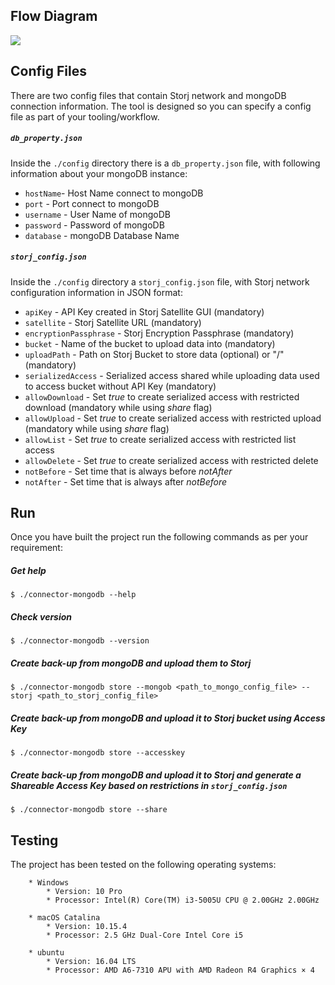 ## Flow Diagram

![](https://github.com/storj-thirdparty/connector-mongodb/blob/master/README.assets/arch.drawio.png)

## Config Files

There are two config files that contain Storj network and mongoDB connection information. The tool is designed so you can specify a config file as part of your tooling/workflow. 



##### `db_property.json`

Inside the `./config` directory there is a `db_property.json` file, with following information about your mongoDB instance:

* `hostName`- Host Name connect to mongoDB
* `port` - Port connect to mongoDB
* `username` - User Name of mongoDB
* `password` - Password of mongoDB
* `database` - mongoDB Database Name



##### `storj_config.json`

Inside the `./config` directory a `storj_config.json` file, with Storj network configuration information in JSON format:

* `apiKey` - API Key created in Storj Satellite GUI (mandatory)
* `satellite` - Storj Satellite URL (mandatory)
* `encryptionPassphrase` - Storj Encryption Passphrase (mandatory)
* `bucket` - Name of the bucket to upload data into (mandatory)
* `uploadPath` - Path on Storj Bucket to store data (optional) or "/" (mandatory)
* `serializedAccess` - Serialized access shared while uploading data used to access bucket without API Key (mandatory)
* `allowDownload` - Set *true* to create serialized access with restricted download (mandatory while using *share* flag)
* `allowUpload` - Set *true* to create serialized access with restricted upload (mandatory while using *share* flag)
* `allowList` - Set *true* to create serialized access with restricted list access
* `allowDelete` - Set *true* to create serialized access with restricted delete
* `notBefore` - Set time that is always before *notAfter*
* `notAfter` - Set time that is always after *notBefore*



## Run

Once you have built the project run the following commands as per your requirement:

##### Get help

```
$ ./connector-mongodb --help
```

##### Check version

```
$ ./connector-mongodb --version
```

##### Create back-up from mongoDB and upload them to Storj

```
$ ./connector-mongodb store --mongob <path_to_mongo_config_file> --storj <path_to_storj_config_file>
```

##### Create back-up from mongoDB and upload it to Storj bucket using Access Key

```
$ ./connector-mongodb store --accesskey
```

##### Create back-up from mongoDB and upload it to Storj and generate a Shareable Access Key based on restrictions in `storj_config.json`

```
$ ./connector-mongodb store --share
```




## Testing

The project has been tested on the following operating systems:

```
	* Windows
		* Version: 10 Pro
		* Processor: Intel(R) Core(TM) i3-5005U CPU @ 2.00GHz 2.00GHz

	* macOS Catalina
		* Version: 10.15.4
		* Processor: 2.5 GHz Dual-Core Intel Core i5

	* ubuntu
		* Version: 16.04 LTS
		* Processor: AMD A6-7310 APU with AMD Radeon R4 Graphics × 4
```
